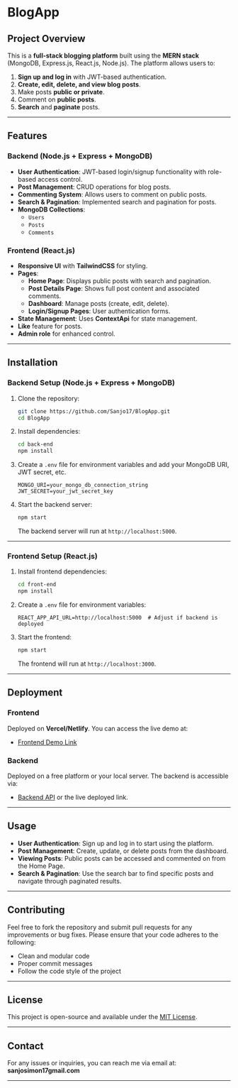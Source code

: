 # BlogApp

## **Project Overview**

This is a **full-stack blogging platform** built using the **MERN stack** (MongoDB, Express.js, React.js, Node.js). The platform allows users to:

1. **Sign up and log in** with JWT-based authentication.
2. **Create, edit, delete, and view blog posts**.
3. Make posts **public or private**.
4. Comment on **public posts**.
5. **Search** and **paginate** posts.

---

## **Features**

### **Backend (Node.js + Express + MongoDB)**

- **User Authentication**: JWT-based login/signup functionality with role-based access control.
- **Post Management**: CRUD operations for blog posts.
- **Commenting System**: Allows users to comment on public posts.
- **Search & Pagination**: Implemented search and pagination for posts.
- **MongoDB Collections**:
  - `Users`
  - `Posts`
  - `Comments`

### **Frontend (React.js)**

- **Responsive UI** with **TailwindCSS** for styling.
- **Pages**:
  - **Home Page**: Displays public posts with search and pagination.
  - **Post Details Page**: Shows full post content and associated comments.
  - **Dashboard**: Manage posts (create, edit, delete).
  - **Login/Signup Pages**: User authentication forms.
- **State Management**: Uses **ContextApi** for state management.
- **Like** feature for posts.
- **Admin role** for enhanced control.

---

## **Installation**

### **Backend Setup (Node.js + Express + MongoDB)**

1. Clone the repository:

   ```bash
   git clone https://github.com/Sanjo17/BlogApp.git
   cd BlogApp
   ```

2. Install dependencies:

   ```bash
   cd back-end
   npm install
   ```

3. Create a `.env` file for environment variables and add your MongoDB URI, JWT secret, etc.

   ```env
   MONGO_URI=your_mongo_db_connection_string
   JWT_SECRET=your_jwt_secret_key
   ```

4. Start the backend server:

   ```bash
   npm start
   ```

   The backend server will run at `http://localhost:5000`.

---

### **Frontend Setup (React.js)**

1. Install frontend dependencies:

   ```bash
   cd front-end
   npm install
   ```

2. Create a `.env` file for environment variables:

   ```env
   REACT_APP_API_URL=http://localhost:5000  # Adjust if backend is deployed
   ```

3. Start the frontend:

   ```bash
   npm start
   ```

   The frontend will run at `http://localhost:3000`.

---

## **Deployment**

### **Frontend**

Deployed on **Vercel/Netlify**. You can access the live demo at:

- [Frontend Demo Link](https://your-front-end-link.vercel.app)

### **Backend**

Deployed on a free platform or your local server. The backend is accessible via:

- [Backend API](http://localhost:5000) or the live deployed link.

---

## **Usage**

- **User Authentication**: Sign up and log in to start using the platform.
- **Post Management**: Create, update, or delete posts from the dashboard.
- **Viewing Posts**: Public posts can be accessed and commented on from the Home Page.
- **Search & Pagination**: Use the search bar to find specific posts and navigate through paginated results.

---

## **Contributing**

Feel free to fork the repository and submit pull requests for any improvements or bug fixes. Please ensure that your code adheres to the following:

- Clean and modular code
- Proper commit messages
- Follow the code style of the project

---

## **License**

This project is open-source and available under the [MIT License](LICENSE).

---

## **Contact**

For any issues or inquiries, you can reach me via email at:  
**sanjosimon17gmail.com**

---
